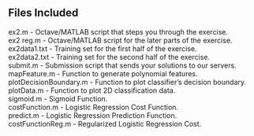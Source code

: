 ## Files Included <br/>
ex2.m - Octave/MATLAB script that steps you through the exercise.<br/>
ex2 reg.m - Octave/MATLAB script for the later parts of the exercise.<br/>
ex2data1.txt - Training set for the first half of the exercise.<br/>
ex2data2.txt - Training set for the second half of the exercise.<br/>
submit.m - Submission script that sends your solutions to our servers.<br/>
mapFeature.m - Function to generate polynomial features.<br/>
plotDecisionBoundary.m - Function to plot classifier’s decision boundary.<br/>
plotData.m - Function to plot 2D classification data.<br/>
sigmoid.m - Sigmoid Function.<br/>
costFunction.m - Logistic Regression Cost Function.<br/>
predict.m - Logistic Regression Prediction Function.<br/>
costFunctionReg.m - Regularized Logistic Regression Cost.<br/>
